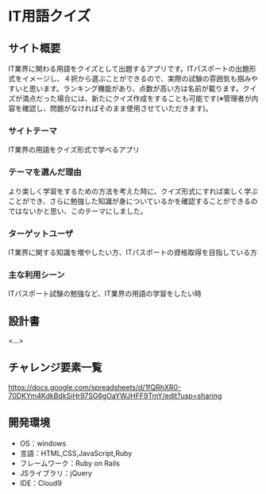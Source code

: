 # IT用語クイズ

## サイト概要
IT業界に関わる用語をクイズとして出題するアプリです。ITパスポートの出題形式をイメージし、４択から選ぶことができるので、実際の試験の雰囲気も掴みやすいと思います。ランキング機能があり、点数が高い方は名前が載ります。クイズが満点だった場合には、新たにクイズ作成をすることも可能です(※管理者が内容を確認し、問題がなければそのまま使用させていただきます)。

### サイトテーマ
IT業界の用語をクイズ形式で学べるアプリ

### テーマを選んだ理由
より楽しく学習をするための方法を考えた時に、クイズ形式にすれば楽しく学ぶことができ、さらに勉強した知識が身についているかを確認することができるのではないかと思い、このテーマにしました。

### ターゲットユーザ
IT業界に関する知識を増やしたい方、ITパスポートの資格取得を目指している方

### 主な利用シーン
ITパスポート試験の勉強など、IT業界の用語の学習をしたい時

## 設計書
<...>

## チャレンジ要素一覧
<https://docs.google.com/spreadsheets/d/1fQRhXR0-70DKYm4KdkBdkSiHr97SG6gOaYWJHFF9TmY/edit?usp=sharing>

## 開発環境
- OS：windows
- 言語：HTML,CSS,JavaScript,Ruby
- フレームワーク：Ruby on Rails
- JSライブラリ：jQuery
- IDE：Cloud9
